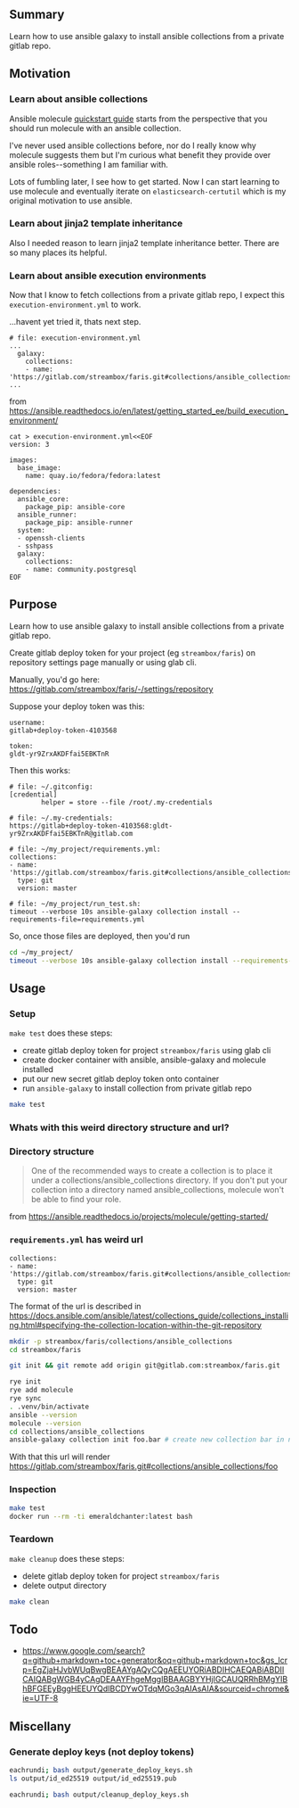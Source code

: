 <!--TOC-->




## Summary

Learn how to use ansible galaxy to install ansible collections from a private gitlab repo.


## Motivation

### Learn about ansible collections


Ansible molecule [quickstart guide](https://ansible.readthedocs.io/projects/molecule/getting-started/) starts from the perspective that you should run molecule with an ansible collection.

I've never used ansible collections before, nor do I really know why molecule suggests them but I'm curious what benefit they provide over ansible roles--something I am familiar with.

Lots of fumbling later, I see how to get started.  Now I can start learning to use molecule and eventually iterate on `elasticsearch-certutil` which is my original motivation to use ansible.

### Learn about jinja2 template inheritance


Also I needed reason to learn jinja2 template inheritance better.  There are so many places its helpful.


### Learn about ansible execution environments

Now that I know to fetch collections from a private gitlab repo, I expect
this `execution-environment.yml` to work.

...havent yet tried it, thats next step.





```log
# file: execution-environment.yml
...
  galaxy:
    collections:
    - name: 'https://gitlab.com/streambox/faris.git#collections/ansible_collections/foo'
...
```

from https://ansible.readthedocs.io/en/latest/getting_started_ee/build_execution_environment/










```log
cat > execution-environment.yml<<EOF
version: 3

images:
  base_image:
    name: quay.io/fedora/fedora:latest

dependencies:
  ansible_core:
    package_pip: ansible-core
  ansible_runner:
    package_pip: ansible-runner
  system:
  - openssh-clients
  - sshpass
  galaxy:
    collections:
    - name: community.postgresql
EOF

```







## Purpose

Learn how to use ansible galaxy to install ansible collections from a private gitlab repo.


Create gitlab deploy token for your project (eg `streambox/faris`) on repository settings page manually
or using glab cli.



Manually, you'd go here: https://gitlab.com/streambox/faris/-/settings/repository

Suppose your deploy token was this:
```log
username:
gitlab+deploy-token-4103568

token:
gldt-yr9ZrxAKDFfai5EBKTnR
```



Then this works:
```log
# file: ~/.gitconfig:
[credential]
        helper = store --file /root/.my-credentials

# file: ~/.my-credentials:
https://gitlab+deploy-token-4103568:gldt-yr9ZrxAKDFfai5EBKTnR@gitlab.com

# file: ~/my_project/requirements.yml:
collections:
- name: 'https://gitlab.com/streambox/faris.git#collections/ansible_collections/foo'
  type: git
  version: master

# file: ~/my_project/run_test.sh:
timeout --verbose 10s ansible-galaxy collection install --requirements-file=requirements.yml

```

So, once those files are deployed, then you'd run

```bash
cd ~/my_project/
timeout --verbose 10s ansible-galaxy collection install --requirements-file=requirements.yml

```



## Usage

### Setup

`make test` does these steps:

- create gitlab deploy token for project `streambox/faris` using glab cli
- create docker container with ansible, ansible-galaxy and molecule installed
- put our new secret gitlab deploy token onto container
- run `ansible-galaxy` to install collection from private gitlab repo




```bash
make test
```

### Whats with this weird directory structure and url?


### Directory structure


> One of the recommended ways to create a collection is to place it under a collections/ansible_collections directory. If you don't put your collection into a directory named ansible_collections, molecule won't be able to find your role.

from  https://ansible.readthedocs.io/projects/molecule/getting-started/

### `requirements.yml` has weird url

```
collections:
- name: 'https://gitlab.com/streambox/faris.git#collections/ansible_collections/foo'
  type: git
  version: master

```

The format of the url is described in https://docs.ansible.com/ansible/latest/collections_guide/collections_installing.html#specifying-the-collection-location-within-the-git-repository

```bash
mkdir -p streambox/faris/collections/ansible_collections
cd streambox/faris

git init && git remote add origin git@gitlab.com:streambox/faris.git

rye init
rye add molecule
rye sync
. .venv/bin/activate
ansible --version
molecule --version
cd collections/ansible_collections
ansible-galaxy collection init foo.bar # create new collection bar in namespace foo
```

With that this url will render https://gitlab.com/streambox/faris.git#collections/ansible_collections/foo

### Inspection

```bash
make test
docker run --rm -ti emeraldchanter:latest bash
```

### Teardown



`make cleanup` does these steps:

- delete gitlab deploy token for project `streambox/faris`
- delete output directory


```bash
make clean
```



## Todo

- https://www.google.com/search?q=github+markdown+toc+generator&oq=github+markdown+toc&gs_lcrp=EgZjaHJvbWUqBwgBEAAYgAQyCQgAEEUYORiABDIHCAEQABiABDIICAIQABgWGB4yCAgDEAAYFhgeMggIBBAAGBYYHjIGCAUQRRhBMgYIBhBFGEEyBggHEEUYQdIBCDYwOTdqMGo3qAIAsAIA&sourceid=chrome&ie=UTF-8



## Miscellany

### Generate deploy keys (not deploy tokens)

```bash
eachrundi; bash output/generate_deploy_keys.sh
ls output/id_ed25519 output/id_ed25519.pub

eachrundi; bash output/cleanup_deploy_keys.sh
```
